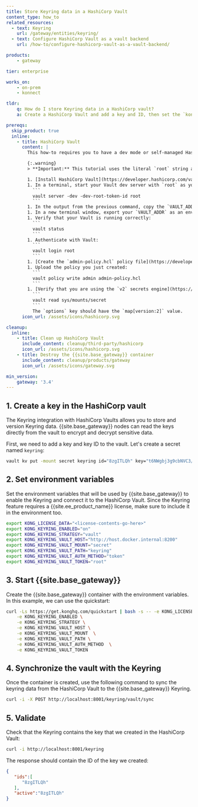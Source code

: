 ```yaml
---
title: Store Keyring data in a HashiCorp Vault
content_type: how_to
related_resources:
  - text: Keyring
    url: /gateway/entities/keyring/
  - text: Configure HashiCorp Vault as a vault backend
    url: /how-to/configure-hashicorp-vault-as-a-vault-backend/

products:
    - gateway

tier: enterprise

works_on:
    - on-prem
    - konnect

tldr:
    q: How do I store Keyring data in a HashiCorp vault?
    a: Create a HashiCorp Vault and add a key and ID, then set the `kong_keyring_strategy` kong.conf parameter to `vault` and the required `keyring_vault_*` parameters in your configuration, either in `kong.conf` or with environment variables. Use the `/keyring/vault/sync` API to synchronize.

prereqs:
  skip_product: true
  inline: 
    - title: HashiCorp Vault
      content: |
        This how-to requires you to have a dev mode or self-managed HashiCorp Vault. The following instructions will guide you through configuring a HashiCorp Vault in dev mode with the resources you need to integrate it with {{site.base_gateway}}.

        {:.warning}
        > **Important:** This tutorial uses the literal `root` string as your token, which should only be used in testing and development environments.

        1. [Install HashiCorp Vault](https://developer.hashicorp.com/vault/tutorials/get-started/install-binary#install-vault).
        1. In a terminal, start your Vault dev server with `root` as your token.
          ```
          vault server -dev -dev-root-token-id root
          ```
        1. In the output from the previous command, copy the `VAULT_ADDR` to export.
        1. In a new terminal window, export your `VAULT_ADDR` as an environment variable.
        1. Verify that your Vault is running correctly:
          ```
          vault status
          ```
        1. Authenticate with Vault:
          ```
          vault login root
          ```
        1. [Create the `admin-policy.hcl` policy file](https://developer.hashicorp.com/vault/tutorials/policies/policies#write-a-policy). This contains the [permissions you need to create and use secrets](https://developer.hashicorp.com/vault/tutorials/secrets-management/versioned-kv#policy-requirements).
        1. Upload the policy you just created:
          ```
          vault policy write admin admin-policy.hcl
          ```
        1. [Verify that you are using the `v2` secrets engine](https://developer.hashicorp.com/vault/tutorials/secrets-management/versioned-kv?variants=vault-deploy%3Aselfhosted#check-the-kv-secrets-engine-version):
          ```
          vault read sys/mounts/secret
          ```
          The `options` key should have the `map[version:2]` value.
      icon_url: /assets/icons/hashicorp.svg

cleanup:
  inline:
    - title: Clean up HashiCorp Vault
      include_content: cleanup/third-party/hashicorp
      icon_url: /assets/icons/hashicorp.svg
    - title: Destroy the {{site.base_gateway}} container
      include_content: cleanup/products/gateway
      icon_url: /assets/icons/gateway.svg

min_version:
    gateway: '3.4'
---
```


## 1. Create a key in the HashiCorp vault

The Keyring integration with HashiCorp Vaults allows you to store and version Keyring data. {{site.base_gateway}} nodes can read the keys directly from the vault to encrypt and decrypt sensitive data. 

First, we need to add a key and key ID to the vault. Let's create a secret named `keyring`:
```sh
vault kv put -mount secret keyring id="8zgITLQh" key="t6NWgbj3g9cbNVC3/D6oZ2Md1Br5gWtRrqb1T2FZy44="
```

## 2. Set environment variables

Set the environment variables that will be used by {{site.base_gateway}} to enable the Keyring and connect it to the HashiCorp Vault. Since the Keyring feature requires a {{site.ee_product_name}} license, make sure to include it in the environment too.
```sh
export KONG_LICENSE_DATA="<license-contents-go-here>"
export KONG_KEYRING_ENABLED="on"
export KONG_KEYRING_STRATEGY="vault"
export KONG_KEYRING_VAULT_HOST="http://host.docker.internal:8200"
export KONG_KEYRING_VAULT_MOUNT="secret"
export KONG_KEYRING_VAULT_PATH="keyring"
export KONG_KEYRING_VAULT_AUTH_METHOD="token"
export KONG_KEYRING_VAULT_TOKEN="root"
```

## 3. Start {{site.base_gateway}}

Create the {{site.base_gateway}} container with the environment variables. In this example, we can use the quickstart:
```sh
curl -Ls https://get.konghq.com/quickstart | bash -s -- -e KONG_LICENSE_DATA \
    -e KONG_KEYRING_ENABLED \
    -e KONG_KEYRING_STRATEGY \
    -e KONG_KEYRING_VAULT_HOST \
    -e KONG_KEYRING_VAULT_MOUNT  \
    -e KONG_KEYRING_VAULT_PATH \
    -e KONG_KEYRING_VAULT_AUTH_METHOD  \
    -e KONG_KEYRING_VAULT_TOKEN
```

## 4. Synchronize the vault with the Keyring

Once the container is created, use the following command to sync the keyring data from the HashiCorp Vault to the {{site.base_gateway}} Keyring.
```sh
curl -i -X POST http://localhost:8001/keyring/vault/sync
```

## 5. Validate

Check that the Keyring contains the key that we created in the HashiCorp Vault:
```sh
curl -i http://localhost:8001/keyring
```

The response should contain the ID of the key we created:
```json
{
   "ids":[
      "8zgITLQh"
   ],
   "active":"8zgITLQh"
}
```